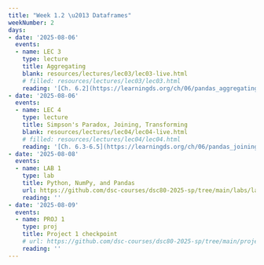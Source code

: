 ```yaml
---
title: "Week 1.2 \u2013 Dataframes"
weekNumber: 2
days:
- date: '2025-08-06'
  events:
  - name: LEC 3
    type: lecture
    title: Aggregating
    blank: resources/lectures/lec03/lec03-live.html
    # filled: resources/lectures/lec03/lec03.html
    reading: '[Ch. 6.2](https://learningds.org/ch/06/pandas_aggregating.html)'
- date: '2025-08-06'
  events:
  - name: LEC 4
    type: lecture
    title: Simpson's Paradox, Joining, Transforming
    blank: resources/lectures/lec04/lec04-live.html
    # filled: resources/lectures/lec04/lec04.html
    reading: '[Ch. 6.3-6.5](https://learningds.org/ch/06/pandas_joining.html)'
- date: '2025-08-08'
  events:
  - name: LAB 1
    type: lab
    title: Python, NumPy, and Pandas
    url: https://github.com/dsc-courses/dsc80-2025-sp/tree/main/labs/lab01
    reading: ''
- date: '2025-08-09'
  events:
  - name: PROJ 1
    type: proj
    title: Project 1 checkpoint
    # url: https://github.com/dsc-courses/dsc80-2025-sp/tree/main/projects/project01
    reading: ''
---
```

